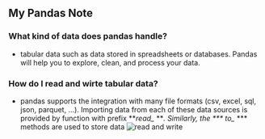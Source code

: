 ## My Pandas Note

### What kind of data does pandas handle?
- tabular data such as data stored in spreadsheets or databases. Pandas will help you to explore, clean, and process your data.

### How do I read and wirte tabular data?
- pandas supports the integration with many file formats (csv, excel, sql, json, parquet, ...). Importing data from each of these data sources is provided by function with prefix ***read_* ***. Similarly, the *** to_* *** methods are used to store data
![read and write](https://pandas.pydata.org/docs/_images/02_io_readwrite.svg)





